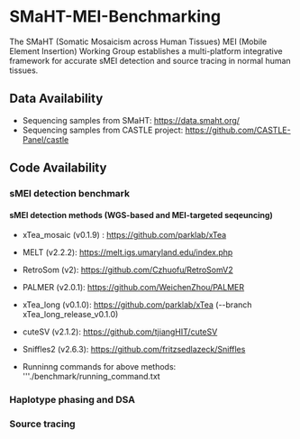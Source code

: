 # SMaHT-MEI-Benchmarking
The SMaHT (Somatic Mosaicism across Human Tissues) MEI (Mobile Element Insertion) Working Group establishes a multi-platform integrative framework for accurate sMEI detection and source tracing in normal human tissues. 

## Data Availability 
* Sequencing samples from SMaHT: https://data.smaht.org/
* Sequencing samples from CASTLE project: https://github.com/CASTLE-Panel/castle

## Code Availability 
### sMEI detection benchmark
#### sMEI detection methods (WGS-based and MEI-targeted seqeuncing) 
* xTea_mosaic (v0.1.9) : https://github.com/parklab/xTea
* MELT (v2.2.2): https://melt.igs.umaryland.edu/index.php
* RetroSom (v2): https://github.com/Czhuofu/RetroSomV2
* PALMER (v2.0.1): https://github.com/WeichenZhou/PALMER
* xTea_long (v0.1.0): https://github.com/parklab/xTea (--branch xTea_long_release_v0.1.0)
* cuteSV (v2.1.2): https://github.com/tjiangHIT/cuteSV
* Sniffles2 (v2.6.3): https://github.com/fritzsedlazeck/Sniffles

* Runninng commands for above methods: '''./benchmark/running_command.txt 


### Haplotype phasing and DSA

### Source tracing 
